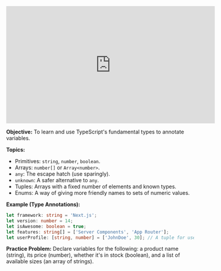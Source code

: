 <iframe width="560" height="315" src="https://www.youtube.com/embed/H91_K_v4-UI" title="YouTube video player" frameborder="0" allow="accelerometer; autoplay; clipboard-write; encrypted-media; gyroscope; picture-in-picture" allowfullscreen></iframe>

**Objective:** To learn and use TypeScript's fundamental types to annotate variables.

**Topics:**

*   Primitives: `string`, `number`, `boolean`.
*   Arrays: `number[]` or `Array<number>`.
*   `any`: The escape hatch (use sparingly).
*   `unknown`: A safer alternative to `any`.
*   Tuples: Arrays with a fixed number of elements and known types.
*   Enums: A way of giving more friendly names to sets of numeric values.

**Example (Type Annotations):**

```typescript
let framework: string = 'Next.js';
let version: number = 14;
let isAwesome: boolean = true;
let features: string[] = ['Server Components', 'App Router'];
let userProfile: [string, number] = ['JohnDoe', 30]; // A tuple for username and age
```

**Practice Problem:**
Declare variables for the following: a product name (string), its price (number), whether it's in stock (boolean), and a list of available sizes (an array of strings).
